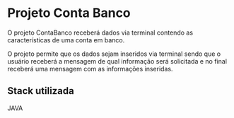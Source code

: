 # Projeto Conta Banco

O projeto ContaBanco receberá dados via terminal contendo as características de uma conta em banco.

O projeto permite que os dados sejam inseridos via terminal sendo que o usuário receberá a mensagem de qual informação será solicitada e no final receberá uma mensagem com as informações inseridas.


## Stack utilizada

JAVA